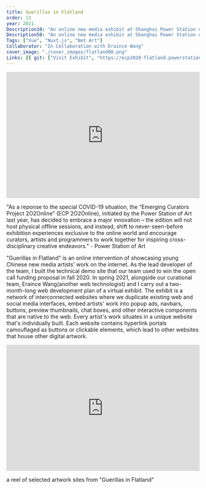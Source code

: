```yaml
---
title: Guerillas in Flatland
order: 13
year: 2021
Description10: "An online new media exhibit at Shanghai Power Station of Art"
Description50: "An online new media exhibit at Shanghai Power Station of Art - 2020 Emerging Curator Program"
Tags: ["Vue", "Nuxt.js", "Net Art"]
Collaborator: "In Collaboration with Eraince Wang"
cover_image: "./cover_images/flatland00.png"
Links: [{ git: ["Visit Exhibit", "https://ecp2020-flatland.powerstationofart.com/"], project: ["PSA news", "https://www.powerstationofart.com/whats-on/exhibitions/emerging-curator-project-2020-exhibition"], other: [""] }]
---
```


<div style="padding-top: 65.33%; position: relative; overflow: hidden;"><iframe frameborder="0" allowfullscreen="" scrolling="no" allow="autoplay;fullscreen" src="https://onelineplayer.com/player.html?autoplay=true&autopause=false&muted=true&loop=true&url=https%3A%2F%2Fwww.dropbox.com%2Fs%2Fojxua7v96uf5nuy%2Fflatland.mov%3Fraw%3D1&poster=&time=false&progressBar=false&overlay=true&muteButton=false&fullscreenButton=false&style=light&quality=auto&playButton=false" style="position: absolute; height: 100%; width: 100%; left: 0px; top: 0px;"></iframe></div>

"As a reponse to the special COVID-19 situation, the “Emerging Curators Project 2O2Online” (ECP 2O2Online), initiated by the Power Station of Art last year, has decided to embrace a major innovation – the edition will not host physical offline sessions, and instead, shift to never-seen-before exhibition experiences exclusive to the online world and encourage curators, artists and programmers to work together for inspiring cross-disciplinary creative endeavors." - Power Station of Art

"Guerillas in Flatland" is an online intervention of showcasing young Chinese new media artists' work on the internet. As the lead developer of the team, I built the technical demo site that our team used to win the open call funding proposal in fall 2020. In spring 2021, alongside our curational team, Eraince Wang(another web technologist) and I carry out a two-month-long web development plan of a virtual exhibit. The exhibit is a network of interconnected websites where we duplicate existing web and social media interfaces, embed artists' work into popup ads, navbars, buttons, preview thumbnails, chat boxes, and other interactive components that are native to the web. Every artist's work situates in a unique website that's individually built. Each website contains hyperlink portals camouflaged as buttons or clickable elements, which lead to other websites that house other digital artwork.

<div style="padding-top: 65.33%; position: relative; overflow: hidden;"><iframe frameborder="0" allowfullscreen="" scrolling="no" allow="autoplay;fullscreen" src="https://onelineplayer.com/player.html?autoplay=true&autopause=false&muted=true&loop=true&url=https%3A%2F%2Fwww.dropbox.com%2Fs%2F5039e3horedyiqe%2Fpsa-reel.mp4%3Fraw%3D1&poster=&time=false&progressBar=false&overlay=true&muteButton=false&fullscreenButton=false&style=light&quality=auto&playButton=false" style="position: absolute; height: 100%; width: 100%; left: 0px; top: 0px;"></iframe></div>
<p class="caption">a reel of selected artwork sites from "Guerillas in Flatland"</p>
